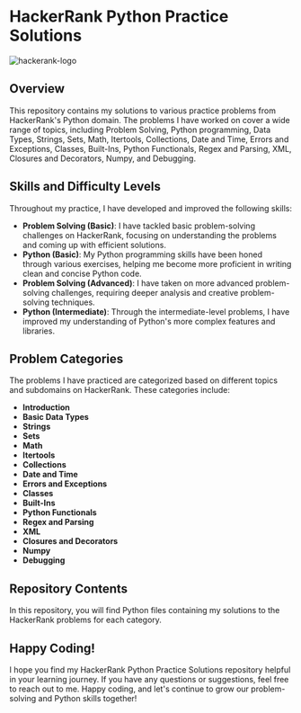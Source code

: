 # HackerRank Python Practice Solutions

![hackerank-logo](https://github.com/AMSANJEEV28/Python_HackerRank/assets/81654437/d22665ee-edc4-4c79-b079-1f21ad083271)

## Overview

This repository contains my solutions to various practice problems from HackerRank's Python domain. The problems I have worked on cover a wide range of topics, including Problem Solving, Python programming, Data Types, Strings, Sets, Math, Itertools, Collections, Date and Time, Errors and Exceptions, Classes, Built-Ins, Python Functionals, Regex and Parsing, XML, Closures and Decorators, Numpy, and Debugging.

## Skills and Difficulty Levels

Throughout my practice, I have developed and improved the following skills:

- **Problem Solving (Basic)**: I have tackled basic problem-solving challenges on HackerRank, focusing on understanding the problems and coming up with efficient solutions.
- **Python (Basic)**: My Python programming skills have been honed through various exercises, helping me become more proficient in writing clean and concise Python code.
- **Problem Solving (Advanced)**: I have taken on more advanced problem-solving challenges, requiring deeper analysis and creative problem-solving techniques.
- **Python (Intermediate)**: Through the intermediate-level problems, I have improved my understanding of Python's more complex features and libraries.

## Problem Categories

The problems I have practiced are categorized based on different topics and subdomains on HackerRank. These categories include:

- **Introduction**
- **Basic Data Types**
- **Strings**
- **Sets**
- **Math**
- **Itertools**
- **Collections**
- **Date and Time**
- **Errors and Exceptions**
- **Classes**
- **Built-Ins**
- **Python Functionals**
- **Regex and Parsing**
- **XML**
- **Closures and Decorators**
- **Numpy**
- **Debugging**

## Repository Contents

In this repository, you will find Python files containing my solutions to the HackerRank problems for each category.

## Happy Coding!

I hope you find my HackerRank Python Practice Solutions repository helpful in your learning journey. If you have any questions or suggestions, feel free to reach out to me. Happy coding, and let's continue to grow our problem-solving and Python skills together!
